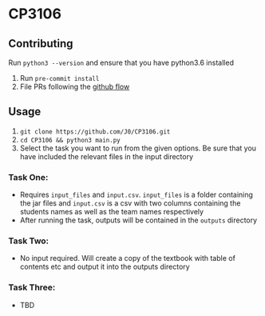 # CP3106



## Contributing

Run `python3 --version` and ensure that you have python3.6 installed

1. Run `pre-commit install`
2. File PRs following the [github flow](https://guides.github.com/introduction/flow/)


## Usage
1. `git clone https://github.com/J0/CP3106.git`
2. `cd CP3106 && python3 main.py`
3. Select the task you want to run from the given options. Be sure that you have included the relevant files in the input directory



### Task One:
- Requires `input_files` and `input.csv`. `input_files` is a folder containing the jar files and `input.csv` is a csv with two columns containing the students names as well as the team names respectively
- After running the task, outputs will be contained in the `outputs` directory



### Task Two:
- No input required. Will create a copy of the textbook with table of contents etc and output it into the outputs directory


### Task Three:
- TBD
